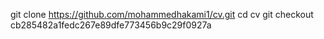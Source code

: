 git clone https://github.com/mohammedhakami1/cv.git
cd cv
git checkout cb285482a1fedc267e89dfe773456b9c29f0927a
